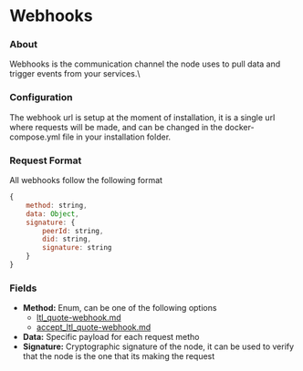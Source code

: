 # Webhooks

### About

Webhooks is the communication channel the node uses to pull data and trigger events from your services.\


### Configuration

The webhook url is setup at the moment of installation, it is a single url where requests will be made, and can be changed in the docker-compose.yml file in your installation folder.

### Request Format

All webhooks follow the following format

```javascript
{
    method: string,
    data: Object,
    signature: {
        peerId: string,
        did: string,
        signature: string
    }
}
```

### Fields

* **Method:** Enum, can be one of the following options
  * [ltl\_quote-webhook.md](ltl\_quote-webhook.md "mention")
  * [accept\_ltl\_quote-webhook.md](accept\_ltl\_quote-webhook.md "mention")
* **Data:** Specific payload for each request metho
* **Signature:** Cryptographic signature of the node, it can be used to verify that the node is the one that its making the request
